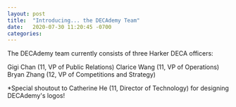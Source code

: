 ```yaml
---
layout: post
title:  "Introducing... the DECAdemy Team"
date:   2020-07-30 11:20:45 -0700
categories:
---
```

The DECAdemy team currently consists of three Harker DECA officers:

Gigi Chan (11, VP of Public Relations)
Clarice Wang (11, VP of Operations)
Bryan Zhang (12, VP of Competitions and Strategy)

*Special shoutout to Catherine He (11, Director of Technology) for designing DECAdemy's logos!